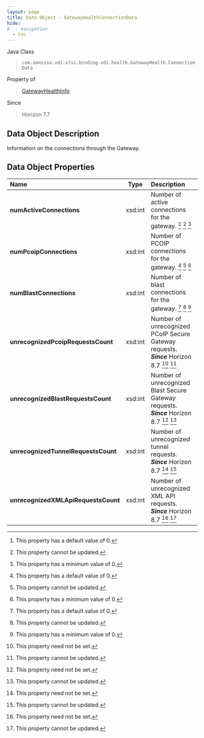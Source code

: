 ```yaml
---
layout: page
title: Data Object - GatewayHealthConnectionData
hide:
#  - navigation
  - toc
---
```






Java Class
> `com.omnissa.vdi.vlsi.binding.vdi.health.GatewayHealth.ConnectionData`

Property of
> [GatewayHealthInfo](vdi.health.GatewayHealth.GatewayHealthInfo.md#field_detail)

Since
> Horizon 7.7


## Data Object Description

Information on the connections through the Gateway.

## Data Object Properties

 Name | Type | Description
:---|:---:|:---
**numActiveConnections**|  xsd:int|  Number of active connections for the gateway. [^19] [^2] [^72]
**numPcoipConnections**|  xsd:int|  Number of PCOIP connections for the gateway. [^19] [^2] [^72]
**numBlastConnections**|  xsd:int|  Number of blast connections for the gateway. [^19] [^2] [^72]
**unrecognizedPcoipRequestsCount**|  xsd:int|  Number of unrecognized PCoIP Secure Gateway requests.  **_Since_** Horizon 8.7 [^1] [^2]
**unrecognizedBlastRequestsCount**|  xsd:int|  Number of unrecognized Blast Secure Gateway requests.  **_Since_** Horizon 8.7 [^1] [^2]
**unrecognizedTunnelRequestsCount**|  xsd:int|  Number of unrecognized tunnel requests.  **_Since_** Horizon 8.7 [^1] [^2]
**unrecognizedXMLApiRequestsCount**|  xsd:int|  Number of unrecognized XML API requests.  **_Since_** Horizon 8.7 [^1] [^2]
 


 


[^1]: This property need not be set.
[^2]: This property cannot be updated.
[^19]: This property has a default value of 0.
[^72]: This property has a minimum value of 0.